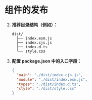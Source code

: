 # 组件的发布

2. **推荐目录结构（例如）：**

   ```
   dist/
     ├── index.esm.js
     ├── index.cjs.js
     ├── index.d.ts
     └── style.css
   ```

3. **配置 package.json 中的入口字段：**

   ```json
   {
     "main": "./dist/index.cjs.js",
     "module": "./dist/index.esm.js",
     "types": "./dist/index.d.ts",
     "style": "./dist/style.css"
   }
   ```
